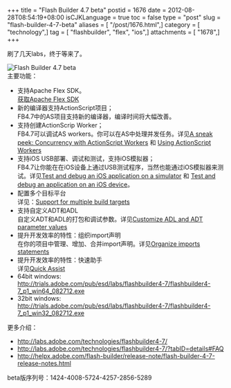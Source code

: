 +++
title = "Flash Builder 4.7 beta"
postid = 1676
date = 2012-08-28T08:54:19+08:00
isCJKLanguage = true
toc = false
type = "post"
slug = "flash-builder-4-7-beta"
aliases = [ "/post/1676.html",]
category = [ "technology",]
tag = [ "flashbuilder", "flex", "ios",]
attachments = [ "1678",]
+++


刷了几天labs，终于等来了。

![Flash Builder 4.7 beta](/uploads/2012/08/fb47.jpg "Flash Builder 4.7 beta")  
主要功能：<!--more-->

-   支持Apache Flex SDK。  
    [获取Apache Flex SDK](http://www.adobe.com/go/apacheflex_download)
-   新的编译器支持ActionScript项目；  
    FB4.7中的AS项目支持新的编译器，编译时间将大幅改善。
-   支持创建ActionScrip Worker；  
    FB4.7可以调试AS workers。你可以在AS中处理并发任务。详见[A sneak peek: Concurrency with ActionScript Workers](http://www.bytearray.org/?p=4423) 和 [Using ActionScript Workers](http://help.adobe.com/en_US/flashbuilder/using/WSe4e4b720da9dedb5-120529f3137a1e031d6-7ffe.html#WSe4e4b720da9dedb5-120529f3137a1e031d6-7ff7)
-   支持iOS USB部署、调试和测试，支持iOS模拟器；  
    FB4.7让你能在在iOS设备上通过USB测试程序，当然也能通过iOS模拟器来测试。详见[Test and debug an iOS application on a simulator](http://help.adobe.com/en_US/flashbuilder/using/WSe4e4b720da9dedb5-6caff02f136a645e895-7fff.html#WSe4e4b720da9dedb54ca6e7a7136e411f687-8000) 和 [Test and debug an application on an iOS device](http://help.adobe.com/en_US/flashbuilder/using/WSe4e4b720da9dedb5-6caff02f136a645e895-7fff.html#WSe4e4b720da9dedb5-708ff844136ba66f601-7ff6)。
-   配置多个目标平台  
    详见：[Support for multiple build targets](http://help.adobe.com/en_US/flashbuilder/using/WSe4e4b720da9dedb5-40726fe8138277c22e6-8000.html)
-   支持自定义ADT和ADL  
    自定义ADT和ADL的打包和调试参数。详见[Customize ADL and ADT parameter values](http://help.adobe.com/en_US/flashbuilder/using/WSe4e4b720da9dedb527199b6e138eabbcce9-8000.html#WSe4e4b720da9dedb527199b6e138eabbcce9-7fff)
-   提升开发效率的特性：组织import声明  
    在你的项目中管理、增加、合并import声明。详见[Organize imports statements](http://help.adobe.com/en_US/flashbuilder/using/WSe4e4b720da9dedb5-25a895a612e8e9b8c8e-8000.html#WSe4e4b720da9dedb56215812a13672d42827-8000)
-   提升开发效率的特性：快速助手  
    详见[Quick Assist](http://help.adobe.com/en_US/flashbuilder/using/WSe4e4b720da9dedb56fd3caca12e6bb494bb-7fff.html#WSe4e4b720da9dedb56fd3caca12e6bb494bb-7ffa)
-   64bit windows:  
    <http://trials.adobe.com/pub/esd/labs/flashbuilder4-7/flashbuilder4-7_p1_win64_082712.exe>
-   32bit windows:  
    <http://trials.adobe.com/pub/esd/labs/flashbuilder4-7/flashbuilder4-7_p1_win32_082712.exe>

更多介绍：

-   <http://labs.adobe.com/technologies/flashbuilder4-7/>
-   <http://labs.adobe.com/technologies/flashbuilder4-7/?tabID=details#FAQ>
-   <http://helpx.adobe.com/flash-builder/release-note/flash-builder-4-7-release-notes.html>

beta版序列号：1424-4008-5724-4257-2856-5289

